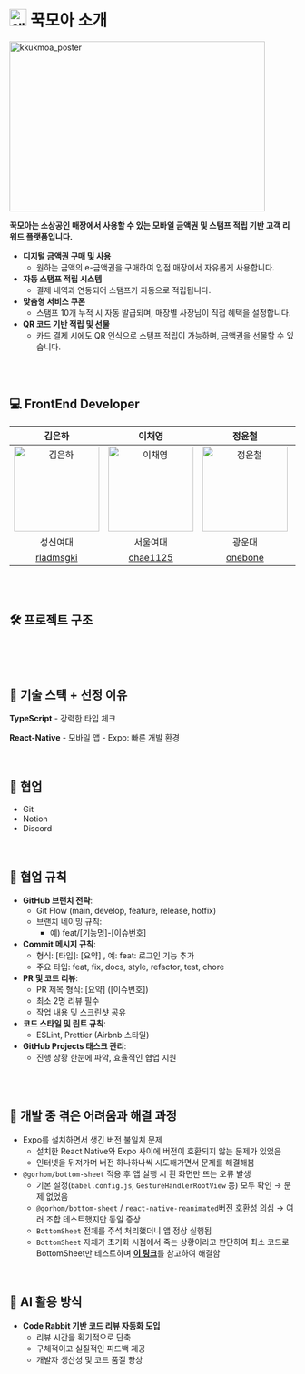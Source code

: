 # <img width="30" height="30" alt="앱로고" src="https://github.com/user-attachments/assets/9b121bc4-21d5-4793-919e-6b908d2a8ee1" /> 꾹모아 소개
<img width="450" height="300" alt="kkukmoa_poster" src="https://github.com/user-attachments/assets/8695423b-3de4-4207-8838-49c3c9f74eb4" />
<br/>

**꾹모아는 소상공인 매장에서 사용할 수 있는 모바일 금액권 및 스탬프 적립 기반 고객 리워드 플랫폼입니다.**
- **디지털 금액권 구매 및 사용**
    - 원하는 금액의 e-금액권을 구매하여 입점 매장에서 자유롭게 사용합니다.
- **자동 스탬프 적립 시스템**
    - 결제 내역과 연동되어 스탬프가 자동으로 적립됩니다.
- **맞춤형 서비스 쿠폰**
    - 스탬프 10개 누적 시 자동 발급되며, 매장별 사장님이 직접 혜택을 설정합니다.
- **QR 코드 기반 적립 및 선물**
    - 카드 결제 시에도 QR 인식으로 스탬프 적립이 가능하며, 금액권을 선물할 수 있습니다.

<br/>
<br/>

## 💻 FrontEnd Developer
| 김은하 | 이채영 | 정윤철 | 정주연 |
|:------:|:------:|:------:|:------:|
| <img src="https://avatars.githubusercontent.com/u/152863626?v=4" alt="김은하" width="150"> | <img src="https://avatars.githubusercontent.com/u/133013991?v=4" alt="이채영" width="150"> | <img src="https://avatars.githubusercontent.com/u/3233503?v=4" alt="정윤철" width="150"> | <img src="https://avatars.githubusercontent.com/u/118319081?v=4" alt="정주연" width="150"> |
| 성신여대 | 서울여대 | 광운대 | 광운대 |
| [rladmsgki](https://github.com/rladmsgki) | [chae1125](https://github.com/chae1125) | [onebone](https://github.com/onebone) | [juyeonnnn](https://github.com/juyeonnnn) |


<br/>
<br/>

## 🛠️ 프로젝트 구조
```plaintext

```

<br/>
<br/>

## 💎 기술 스택 + 선정 이유
**TypeScript**
    - 강력한 타입 체크

**React-Native**
    - 모바일 앱
    - Expo: 빠른 개발 환경

<br/>

## 📓 협업
* Git
* Notion
* Discord

<br/>

## 📌 협업 규칙
- **GitHub 브랜치 전략**:
    - Git Flow (main, develop, feature, release, hotfix)
    - 브랜치 네이밍 규칙:
        - 예) feat/[기능명]-[이슈번호]
- **Commit 메시지 규칙**:
    - 형식: [타입]: [요약] , 예: feat: 로그인 기능 추가
    - 주요 타입: feat, fix, docs, style, refactor, test, chore
- **PR 및 코드 리뷰**:
    - PR 제목 형식: [요약] ([이슈번호])
    - 최소 2명 리뷰 필수
    - 작업 내용 및 스크린샷 공유
- **코드 스타일 및 린트 규칙**:
    - ESLint, Prettier (Airbnb 스타일)
- **GitHub Projects 태스크 관리**:
    - 진행 상황 한눈에 파악, 효율적인 협업 지원

<br/>
<br/>

## 🚨 개발 중 겪은 어려움과 해결 과정
- Expo를 설치하면서 생긴 버전 불일치 문제
    - 설치한 React Native와 Expo 사이에 버전이 호환되지 않는 문제가 있었음
    - 인터넷을 뒤져가며 버전 하나하나씩 시도해가면서 문제를 해결해봄
- `@gorhom/bottom-sheet` 적용 후 앱 실행 시 흰 화면만 뜨는 오류 발생
    - 기본 설정(`babel.config.js`, `GestureHandlerRootView` 등) 모두 확인 → 문제 없었음
    - `@gorhom/bottom-sheet` / `react-native-reanimated`버전 호환성 의심 → 여러 조합 테스트했지만 동일 증상
    - `BottomSheet` 전체를 주석 처리했더니 앱 정상 실행됨
    - `BottomSheet` 자체가 초기화 시점에서 죽는 상황이라고 판단하여 최소 코드로 BottomSheet만 테스트하며 [**이 링크**](https://hururuek-chapchap.tistory.com/259)를 참고하여 해결함

<br/>

## 🤖 AI 활용 방식
- **Code Rabbit 기반 코드 리뷰 자동화 도입**
    - 리뷰 시간을 획기적으로 단축
    - 구체적이고 실질적인 피드백 제공
    - 개발자 생산성 및 코드 품질 향상
